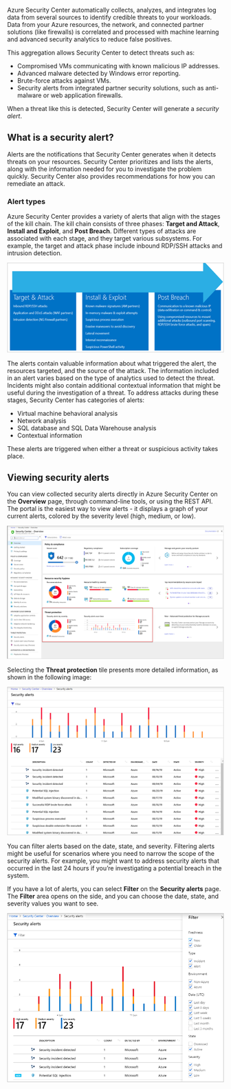 Azure Security Center automatically collects, analyzes, and integrates log data from several sources to identify credible threats to your workloads. Data from your Azure resources, the network, and connected partner solutions (like firewalls) is correlated and processed with machine learning and advanced security analytics to reduce false positives.

This aggregation allows Security Center to detect threats such as:

- Compromised VMs communicating with known malicious IP addresses.
- Advanced malware detected by Windows error reporting.
- Brute-force attacks against VMs.
- Security alerts from integrated partner security solutions, such as anti-malware or web application firewalls.

When a threat like this is detected, Security Center will generate a _security alert_.

## What is a security alert?

Alerts are the notifications that Security Center generates when it detects threats on your resources. Security Center prioritizes and lists the alerts, along with the information needed for you to investigate the problem quickly. Security Center also provides recommendations for how you can remediate an attack.

### Alert types

Azure Security Center provides a variety of alerts that align with the stages of the kill chain. The kill chain consists of three phases: **Target and Attack**, **Install and Exploit**, and **Post Breach**. Different types of attacks are associated with each stage, and they target various subsystems. For example, the target and attack phase include inbound RDP/SSH attacks and intrusion detection.

![Screenshot that depicts the three phases of the kill chain and that lists the types of attacks associated with each phase.](../media/M3-ASC-Alerts1.png)

The alerts contain valuable information about what triggered the alert, the resources targeted, and the source of the attack. The information included in an alert varies based on the type of analytics used to detect the threat. Incidents might also contain additional contextual information that might be useful during the investigation of a threat. To address attacks during these stages, Security Center has categories of alerts:

- Virtual machine behavioral analysis
- Network analysis
- SQL database and SQL Data Warehouse analysis
- Contextual information

These alerts are triggered when either a threat or suspicious activity takes place.

## Viewing security alerts

You can view collected security alerts directly in Azure Security Center on the **Overview** page, through command-line tools, or using the REST API. The portal is the easiest way to view alerts - it displays a graph of your current alerts, colored by the severity level (high, medium, or low).

![Screenshot of the threat-protection area of Security Center](../media/6-security-center-dashboard-alert.png)

Selecting the **Threat protection** tile presents more detailed information, as shown in the following image:

![Screenshot of the Security alerts panel](../media/6-security-center-manage-alerts.png)

You can filter alerts based on the date, state, and severity. Filtering alerts might be useful for scenarios where you need to narrow the scope of the security alerts. For example, you might want to address security alerts that occurred in the last 24 hours if you’re investigating a potential breach in the system.

If you have a lot of alerts, you can select **Filter** on the **Security alerts** page. The **Filter** area opens on the side, and you can choose the date, state, and severity values you want to see.

![Screenshot that depicts The Filter area on the Security alerts page.](../media/M3-ASC-Alerts2.png)
